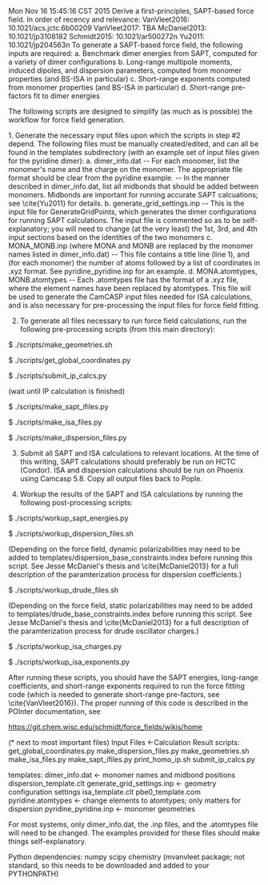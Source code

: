 <Date>
Mon Nov 16 15:45:16 CST 2015

<Purpose>
Derive a first-principles, SAPT-based force field.

<References>
In order of recency and relevance:
VanVleet2016: 10.1021/acs.jctc.6b00209
VanVleet2017: TBA
McDaniel2013: 10.1021/jp3108182
Schmidt2015: 10.1021/ar500272n
Yu2011: 10.1021/jp204563n

<Overview>
To generate a SAPT-based force field, the following inputs are required:
    a. Benchmark dimer energies from SAPT, computed for a variety of dimer
        configurations
    b. Long-range multipole moments, induced dipoles, and dispersion
        parameters, computed from monomer properties (and BS-ISA in particular)
    c. Short-range exponents computed from monomer properties (and BS-ISA in
        particular)
    d. Short-range pre-factors fit to dimer energies

The following scripts are designed to simplify (as much as is possible) the
workflow for force field generation. 

<Method>
1. Generate the necessary input files upon which the scripts in step #2
depend. The following files must be manually created/edited, and can all be found in the
templates subdirectory (with an example set of input files given for the
pyridine dimer):
    a. dimer_info.dat
        -- For each monomer, list the monomer's name and the charge on the
            monomer. The appropriate file format should be clear from the
            pyridine example.
        -- In the manner described in dimer_info.dat, list all midbonds 
            that should be added between monomers. Midbonds are important for
            running accurate SAPT calcuations; see \cite{Yu2011} for details.
    b. generate_grid_settings.inp
        -- This is the input file for GenerateGridPoints, which generates the
            dimer configurations for running SAPT calculations. The input file
            is commented so as to be self-explanatory; you will need to change
            (at the very least) the 1st, 3rd, and 4th input sections based on
            the identities of the two monomers
    c. MONA_MONB.inp (where MONA and MONB are replaced by the monomer names 
        listed in dimer_info.dat)
        -- This file contains a title line (line 1), and (for each monomer)
            the number of atoms followed by a list of coordinates in .xyz 
            format. See pyridine_pyridine.inp for an example.
    d. MONA.atomtypes, MONB.atomtypes
        -- Each .atomtypes file has the format of a .xyz file, where the
            element names have been replaced by atomtypes. This file will be
            used to generate the CamCASP input files needed for ISA calculations, 
            and is also necessary for pre-processing the input files for force
            field fitting.

2. To generate all files necessary to run force field calculations, run the
following pre-processing scripts (from this main directory):

$ ./scripts/make_geometries.sh

$ ./scripts/get_global_coordinates.py

$ ./scripts/submit_ip_calcs.py

(wait until IP calculation is finished)

$ ./scripts/make_sapt_ifiles.py

$ ./scripts/make_isa_files.py

$ ./scripts/make_dispersion_files.py

3. Submit all SAPT and ISA calculations to relevant locations. At the time of
this writing, SAPT calculations should preferably be run on HCTC (Condor). ISA and 
dispersion calculations should be run on Phoenix using Camcasp 5.8. Copy all
output files back to Pople.

4. Workup the results of the SAPT and ISA calculations by running the
following post-processing scripts:

$ ./scripts/workup_sapt_energies.py

$ ./scripts/workup_dispersion_files.sh

(Depending on the force field, dynamic polarizabilities may need to be added
to templates/dispersion_base_constraints.index before running this script. See
Jesse McDaniel's thesis and \cite{McDaniel2013} for a full description of the
paramterization process for dispersion coefficients.)

$ ./scripts/workup_drude_files.sh

(Depending on the force field, static polarizabilities may need to be added
to templates/drude_base_constraints.index before running this script. See
Jesse McDaniel's thesis and \cite{McDaniel2013} for a full description of the
paramterization process for drude oscillator charges.)

$ ./scripts/workup_isa_charges.py

$ ./scripts/workup_isa_exponents.py

After running these scripts, you should have the SAPT energies, long-range
coefficients, and short-range exponents required to run the force fitting code
(which is needed to generate short-range pre-factors, see
\cite{VanVleet2016}). The proper running of this code is described in the
POInter documentation, see

https://git.chem.wisc.edu/schmidt/force_fields/wikis/home


<Directory Contents>
    (* next to most important files)
Input Files             <-Calculation Result
scripts:
get_global_coordinates.py
make_dispersion_files.py
make_geometries.sh
make_isa_files.py
make_sapt_ifiles.py
print_homo_ip.sh
submit_ip_calcs.py

templates:
dimer_info.dat <- monomer names and midbond positions
dispersion_template.clt
generate_grid_settings.inp <- geometry configuration settings
isa_template.clt
pbe0_template.com
pyridine.atomtypes <- change elements to atomtypes; only matters for dispersion
pyridine_pyridine.inp <- monomer geometries

For most systems, only dimer_info.dat, the .inp files, and the .atomtypes file
will need to be changed. The examples provided for these files should make
things self-explanatory.


<System Requirements>
Python dependencies:
numpy
scipy
chemistry (mvanvleet package; not standard, so this needs to be downloaded and
added to your PYTHONPATH)

